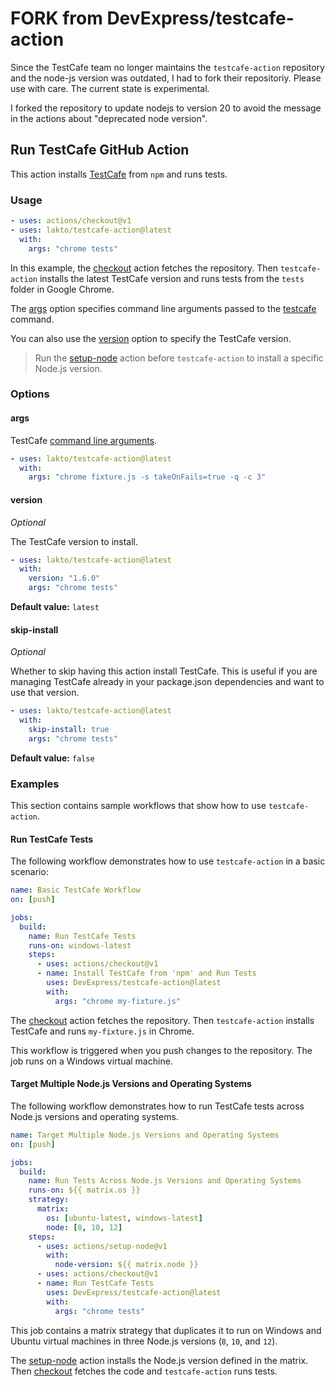 # FORK from DevExpress/testcafe-action

Since the TestCafe team no longer maintains the `testcafe-action` repository and the node-js version was outdated, I had to fork their repositoriy. Please use with care. The current state is experimental.

I forked the repository to update nodejs to version 20 to avoid the message in the actions about "deprecated node version".

## Run TestCafe GitHub Action

This action installs [TestCafe](https://github.com/DevExpress/testcafe) from `npm` and runs tests.

### Usage

```yaml
- uses: actions/checkout@v1
- uses: lakto/testcafe-action@latest
  with:
    args: "chrome tests"
```

In this example, the [checkout](https://github.com/actions/checkout) action fetches the repository. Then `testcafe-action` installs the latest TestCafe version and runs tests from the `tests` folder in Google Chrome.

The [args](#args) option specifies command line arguments passed to the [testcafe](https://devexpress.github.io/testcafe/documentation/using-testcafe/command-line-interface.html) command.

You can also use the [version](#version) option to specify the TestCafe version.

> Run the [setup-node](https://github.com/actions/setup-node) action before `testcafe-action` to install a specific Node.js version.

### Options

#### args

TestCafe [command line arguments](https://devexpress.github.io/testcafe/documentation/using-testcafe/command-line-interface.html).

```yaml
- uses: lakto/testcafe-action@latest
  with:
    args: "chrome fixture.js -s takeOnFails=true -q -c 3"
```

#### version

*Optional*

The TestCafe version to install.

```yaml
- uses: lakto/testcafe-action@latest
  with:
    version: "1.6.0"
    args: "chrome tests"
```

**Default value:** `latest`

#### skip-install

*Optional*

Whether to skip having this action install TestCafe. This is useful if you are managing TestCafe already in your package.json dependencies and want to use that version.

```yaml
- uses: lakto/testcafe-action@latest
  with:
    skip-install: true
    args: "chrome tests"
```

**Default value:** `false`

### Examples

This section contains sample workflows that show how to use `testcafe-action`.

#### Run TestCafe Tests

The following workflow demonstrates how to use `testcafe-action` in a basic scenario:

```yaml
name: Basic TestCafe Workflow
on: [push]

jobs:
  build:
    name: Run TestCafe Tests
    runs-on: windows-latest
    steps:
      - uses: actions/checkout@v1
      - name: Install TestCafe from 'npm' and Run Tests
        uses: DevExpress/testcafe-action@latest
        with:
          args: "chrome my-fixture.js"
```

The [checkout](https://github.com/actions/checkout) action fetches the repository. Then `testcafe-action` installs TestCafe and runs `my-fixture.js` in Chrome.

This workflow is triggered when you push changes to the repository. The job runs on a Windows virtual machine.

#### Target Multiple Node.js Versions and Operating Systems

The following workflow demonstrates how to run TestCafe tests across Node.js versions and operating systems.

```yaml
name: Target Multiple Node.js Versions and Operating Systems
on: [push]

jobs:
  build:
    name: Run Tests Across Node.js Versions and Operating Systems
    runs-on: ${{ matrix.os }}
    strategy:
      matrix:
        os: [ubuntu-latest, windows-latest]
        node: [8, 10, 12]
    steps:
      - uses: actions/setup-node@v1
        with:
          node-version: ${{ matrix.node }}
      - uses: actions/checkout@v1
      - name: Run TestCafe Tests
        uses: DevExpress/testcafe-action@latest
        with:
          args: "chrome tests"
```

This job contains a matrix strategy that duplicates it to run on Windows and Ubuntu virtual machines in three Node.js versions (`8`, `10`, and `12`).

The [setup-node](https://github.com/actions/setup-node) action installs the Node.js version defined in the matrix. Then [checkout](https://github.com/actions/checkout) fetches the code and `testcafe-action` runs tests.
